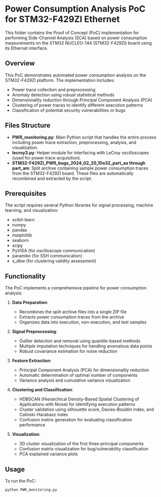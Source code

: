 # Power Consumption Analysis PoC for STM32-F429ZI Ethernet

This folder contains the Proof of Concept (PoC) implementation for performing Side-Channel Analysis (SCA) based on power consumption measurements on the STM32 NUCLEO-144 (STM32-F429ZI) board using its Ethernet interface.

## Overview

This PoC demonstrates automated power consumption analysis on the STM32-F429ZI platform. The implementation includes:

- Power trace collection and preprocessing
- Anomaly detection using robust statistical methods
- Dimensionality reduction through Principal Component Analysis (PCA)
- Clustering of power traces to identify different execution patterns
- Classification of potential security vulnerabilities or bugs

## Files Structure

- **PWR_monitoring.py**: Main Python script that handles the entire process including power trace extraction, preprocessing, analysis, and visualization.
- **lecroy3.py**: Helper module for interfacing with LeCroy oscilloscopes (used for power trace acquisition).
- **STM32-F429ZI_PWR_bugs_2024_02_20_10o32_part_aa through part_am**: Split archive containing sample power consumption traces from the STM32-F429ZI board. These files are automatically recombined and extracted by the script.

## Prerequisites

The script requires several Python libraries for signal processing, machine learning, and visualization:

- scikit-learn
- numpy
- pandas
- matplotlib
- seaborn
- scipy
- PyVISA (for oscilloscope communication)
- paramiko (for SSH communication)
- s_dbw (for clustering validity assessment)

## Functionality

The PoC implements a comprehensive pipeline for power consumption analysis:

1. **Data Preparation**:
   - Recombines the split archive files into a single ZIP file
   - Extracts power consumption traces from the archive
   - Organizes data into execution, non-execution, and test samples

2. **Signal Preprocessing**:
   - Outlier detection and removal using quantile-based methods
   - Multiple imputation techniques for handling anomalous data points
   - Robust covariance estimation for noise reduction

3. **Feature Extraction**:
   - Principal Component Analysis (PCA) for dimensionality reduction
   - Automatic determination of optimal number of components
   - Variance analysis and cumulative variance visualization

4. **Clustering and Classification**:
   - HDBSCAN (Hierarchical Density-Based Spatial Clustering of Applications with Noise) for identifying execution patterns
   - Cluster validation using silhouette score, Davies-Bouldin index, and Calinski-Harabasz index
   - Confusion matrix generation for evaluating classification performance

5. **Visualization**:
   - 3D cluster visualization of the first three principal components
   - Confusion matrix visualization for bug/vulnerability classification
   - PCA explained variance plots

## Usage

To run the PoC:

```python
python PWR_monitoring.py
